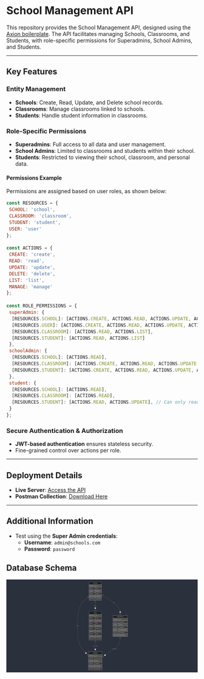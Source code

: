 # School Management API  

This repository provides the School Management API, designed using the [Axion boilerplate](https://github.com/qantra-io/axion). The API facilitates managing Schools, Classrooms, and Students, with role-specific permissions for Superadmins, School Admins, and Students.  

---

## Key Features  

### **Entity Management**  

- **Schools**: Create, Read, Update, and Delete school records.  
- **Classrooms**: Manage classrooms linked to schools.  
- **Students**: Handle student information in classrooms.  

### **Role-Specific Permissions**  

- **Superadmins**: Full access to all data and user management.  
- **School Admins**: Limited to classrooms and students within their school.  
- **Students**: Restricted to viewing their school, classroom, and personal data.  

#### **Permissions Example**  

Permissions are assigned based on user roles, as shown below:  

```javascript  
const RESOURCES = {
 SCHOOL: 'school',
 CLASSROOM: 'classroom',
 STUDENT: 'student',
 USER: 'user'
};

const ACTIONS = {
 CREATE: 'create',
 READ: 'read',
 UPDATE: 'update',
 DELETE: 'delete',
 LIST: 'list',
 MANAGE: 'manage'
};

const ROLE_PERMISSIONS = {
 superAdmin: {
  [RESOURCES.SCHOOL]: [ACTIONS.CREATE, ACTIONS.READ, ACTIONS.UPDATE, ACTIONS.DELETE, ACTIONS.LIST, ACTIONS.MANAGE],
  [RESOURCES.USER]: [ACTIONS.CREATE, ACTIONS.READ, ACTIONS.UPDATE, ACTIONS.DELETE, ACTIONS.LIST, ACTIONS.MANAGE],
  [RESOURCES.CLASSROOM]: [ACTIONS.READ, ACTIONS.LIST],
  [RESOURCES.STUDENT]: [ACTIONS.READ, ACTIONS.LIST]
 },
 schoolAdmin: {
  [RESOURCES.SCHOOL]: [ACTIONS.READ],
  [RESOURCES.CLASSROOM]: [ACTIONS.CREATE, ACTIONS.READ, ACTIONS.UPDATE, ACTIONS.DELETE, ACTIONS.LIST, ACTIONS.MANAGE],
  [RESOURCES.STUDENT]: [ACTIONS.CREATE, ACTIONS.READ, ACTIONS.UPDATE, ACTIONS.DELETE, ACTIONS.LIST, ACTIONS.MANAGE],
 },
 student: {
  [RESOURCES.SCHOOL]: [ACTIONS.READ],
  [RESOURCES.CLASSROOM]: [ACTIONS.READ],
  [RESOURCES.STUDENT]: [ACTIONS.READ, ACTIONS.UPDATE], // Can only read/update their own profile
 }
};
```  

### **Secure Authentication & Authorization**  

- **JWT-based authentication** ensures stateless security.  
- Fine-grained control over actions per role.  

---

## Deployment Details  

- **Live Server**: [Access the API](https://school-management-system-production-23a8.up.railway.app/)  
- **Postman Collection**: [Download Here](./school-management-system.postman_collection.json)  

---

## Additional Information  

- Test using the **Super Admin credentials**:  
  - **Username**: `admin@schools.com`  
  - **Password**: `password`  

## Database Schema

![Database Schema](./docs/db_schema.png)
